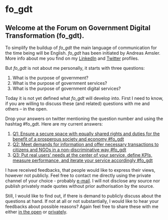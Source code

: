 # fo_gdt

## Welcome at the Forum on Government Digital Transformation (fo_gdt).

To simplify the buildup of *fo_gdt* the main language of communication for the time being will be English. *fo_gdt* has been initiated by Andreas Amsler. More info about me you find on my <a href="https://www.linkedin.com/in/aamsler/">LinkedIn</a> and <a href="https://twitter.com/andreasamsler">Twitter</a> profiles. 

But *fo_gdt* is not about me personally, it starts with three questions: 

1. What is the purpose of government?
2. What is the purpose of government services?
3. What is the purpose of government digital services?

Today it is not yet defined what *fo_gdt* will develop into. First I need to know, if you are willing to discuss these (and related) questions with me and others – in the open. 

Drop your answers on twitter mentioning the question number and using the hashtag #fo_gdt. Here are my current answers:

1. <a href="https://twitter.com/andreasamsler/status/826572190913015808">Q1: Ensure a secure space with equally shared rights and duties for the benefit of a prosperous society and economy #fo_gdt</a>
2. <a href="https://twitter.com/andreasamsler/status/826574705691918336">Q2: Meet demands for information and offer necessary transactions to citizens and NGOs in a non-discriminative way #fo_gdt</a>
3. <a href="https://twitter.com/andreasamsler/status/826575655001325568">Q3: Put real users' needs at the center of your service, define KPIs, measure performance, and iterate your service accordingly #fo_gdt</a>

I have received feedbacks, that people would like to express their views, however not publicly. Feel free to contact me directly using the private channel of your choice - probably <a href="mailto:a.amsler@gmail.com"   target="_blank">e-mail</a>. I will not disclose any source nor publish privately made quotes without prior authorisation by the source.

Still, I would like to find out, if there is demand to publicly discuss about the questions at hand. If not at all or not substantially, I would like to hear your feedbacks about possible reasons? Again feel free to share these with me either <a href="https://twitter.com/search?f=tweets&vertical=default&q=%23fo_gdt&src=typd">in the open</a> or <a href="mailto:a.amsler@gmail.com"   target="_blank">privately</a>.
